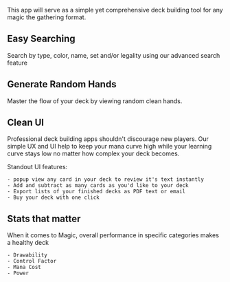 
This app will serve as a simple yet comprehensive deck building tool for any magic the gathering format.

## Easy Searching

Search by type, color, name, set and/or legality using our advanced search feature

## Generate Random Hands

Master the flow of your deck by viewing random clean hands.

## Clean UI

Professional deck building apps shouldn't discourage new players. Our simple UX and UI help to keep your mana curve high while your learning curve stays low no matter how complex your deck becomes.

  Standout UI features:
  
    - popup view any card in your deck to review it's text instantly
    - Add and subtract as many cards as you'd like to your deck
    - Export lists of your finished decks as PDF text or email
    - Buy your deck with one click

## Stats that matter

When it comes to Magic, overall performance in specific categories makes a healthy deck

    - Drawability
    - Control Factor
    - Mana Cost
    - Power



